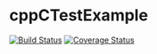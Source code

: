 # cppCTestExample
[![Build Status](https://travis-ci.org/ezhdanovskiy/cppCTestExample.svg?branch=master)](https://travis-ci.org/ezhdanovskiy/cppCTestExample)
[![Coverage Status](https://coveralls.io/repos/github/ezhdanovskiy/cppCTestExample/badge.svg?branch=master)](https://coveralls.io/github/ezhdanovskiy/cppCTestExample?branch=master)